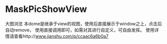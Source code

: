 # MaskPicShowView
大图浏览
本dome是继承于view的视图，使用后直接展示于window之上，点击后自动remove，
使用直接调用即可，如需对其进行自定义，可自由发挥。
使用详情请查看http://www.jianshu.com/p/ccaac6a6b0a7
